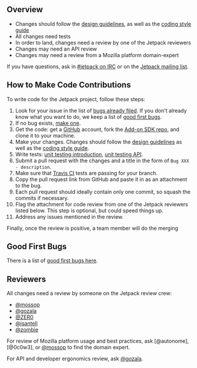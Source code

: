 ##  Overview

- Changes should follow the [design guidelines], as well as the [coding style guide]
- All changes need tests
- In order to land, changes need a review by one of the Jetpack reviewers
- Changes may need an API review
- Changes may need a review from a Mozilla platform domain-expert

If you have questions, ask in [#jetpack on IRC][jetpack irc channel] or on the [Jetpack mailing list].

## How to Make Code Contributions

To write code for the Jetpack project, follow these steps:

1. Look for your issue in the list of [bugs already filed][open bugs]. If you don't already know what you want to do, we keep a list of [good first bugs].
2. If no bug exists, [make one][make bug].
3. Get the code: get a [GitHub][GitHub] account, fork the [Add-on SDK repo][Add-on SDK repo], and clone it to your machine.
4. Make your changes. Changes should follow the [design guidelines] as well as the [coding style guide].
5. Write tests: [unit testing introduction][test intro], [unit testing API][test API].
6. Submit a pull request with the changes and a title in the form of `Bug XXX - description`.
7. Make sure that [Travis CI](https://travis-ci.org/mozilla/addon-sdk/branches) tests are passing for your branch.
8. Copy the pull request link from GitHub and paste it in as an attachment to the bug.
9. Each pull request should ideally contain only one commit, so squash the commits if necessary.
10. Flag the attachment for code review from one of the Jetpack reviewers listed below. This step is optional, but could speed things up.
11. Address any issues mentioned in the review.

Finally, once the review is positive, a team member will do the merging

## Good First Bugs

There is a list of [good first bugs here][good first bugs].

## Reviewers

All changes need a review by someone on the Jetpack review crew:

- [@mossop]
- [@gozala]
- [@ZER0]
- [@jsantell]
- [@zombie]

For review of Mozilla platform usage and best practices, ask [@autonome],
[@0c0w3], or [@mossop] to find the domain expert.

For API and developer ergonomics review, ask [@gozala].

[design guidelines]:https://wiki.mozilla.org/Labs/Jetpack/Design_Guidelines
[jetpack irc channel]:irc://irc.mozilla.org/#jetpack
[Jetpack mailing list]:http://groups.google.com/group/mozilla-labs-jetpack
[open bugs]:https://bugzilla.mozilla.org/buglist.cgi?quicksearch=product%3ASDK
[make bug]:https://bugzilla.mozilla.org/enter_bug.cgi?product=Add-on%20SDK&component=general
[test intro]:https://developer.mozilla.org/en-US/Add-ons/SDK/Tutorials/Unit_testing
[test API]:https://developer.mozilla.org/en-US/Add-ons/SDK/Low-Level_APIs/test_assert
[coding style guide]:https://github.com/mozilla/addon-sdk/wiki/Coding-style-guide
[Add-on SDK repo]:https://github.com/mozilla/addon-sdk
[GitHub]:https://github.com/
[good first bugs]:https://bugzilla.mozilla.org/buglist.cgi?list_id=7345714&columnlist=bug_severity%2Cpriority%2Cassigned_to%2Cbug_status%2Ctarget_milestone%2Cresolution%2Cshort_desc%2Cchangeddate&query_based_on=jetpack-good-1st-bugs&status_whiteboard_type=allwordssubstr&query_format=advanced&status_whiteboard=[good%20first%20bug]&bug_status=UNCONFIRMED&bug_status=NEW&bug_status=ASSIGNED&bug_status=REOPENED&bug_status=VERIFIED&product=Add-on%20SDK&known_name=jetpack-good-1st-bugs

[@mossop]:https://github.com/mossop/
[@gozala]:https://github.com/Gozala/
[@ZER0]:https://github.com/ZER0/
[@jsantell]:https://github.com/jsantell
[@zombie]:https://github.com/zombie
